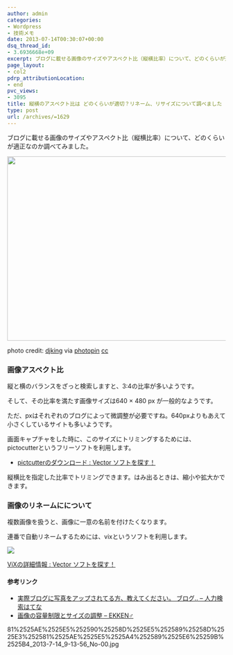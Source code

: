 ```yaml
---
author: admin
categories:
- Wordpress
- 技術メモ
date: 2013-07-14T00:30:07+00:00
dsq_thread_id:
- 3.6936668e+09
excerpt: ブログに載せる画像のサイズやアスペクト比（縦横比率）について、どのくらいが適正なのか調べてみました。
page_layout:
- col2
pdrp_attributionLocation:
- end
pvc_views:
- 3095
title: 縦横のアスペクト比は どのくらいが適切？リネーム、リサイズについて調べました
type: post
url: /archives/=1629
---
```


ブログに載せる画像のサイズやアスペクト比（縦横比率）について、どのくらいが適正なのか調べてみました。

[<img src="https://lh5.googleusercontent.com/-tcUhp3Wa9GE/UeHvhNGv1gI/AAAAAAAAAmY/lNYe-tDH3T0/s800/medium_6736802889.jpg" height="425" width="640" />][1]

photo credit: [djking][2] via [photopin][3] [cc][4]

### 画像アスペクト比

縦と横のバランスをざっと検索しますと、3:4の比率が多いようです。
  
そして、その比率を満たす画像サイズは640 × 480 px が一般的なようです。

ただ、pxはそれぞれのブログによって微調整が必要ですね。640pxよりもあえて小さくしているサイトも多いようです。

画面キャプチャをした時に、このサイズにトリミングするためには、pictocutterというフリーソフトを利用します。

  * <a href="http://www.vector.co.jp/soft/dl/winnt/art/se492894.html" target="_blank">pictcutterのダウンロード : Vector ソフトを探す！</a>

縦横比を指定した比率でトリミングできます。はみ出るときは、縮小や拡大かできます。

### 画像のリネームにについて

複数画像を扱うと、画像に一意の名前を付けたくなります。
  
連番で自動リネームするためには、vixというソフトを利用します。

![][5]

<a href="http://www.vector.co.jp/soft/win95/art/se083112.html" target="_blank">ViXの詳細情報 : Vector ソフトを探す！</a>

#### 参考リンク

  * <a href="http://q.hatena.ne.jp/1254629850" target="_blank">実際ブログに写真をアップされてる方、教えてください。 ブログ.. &#8211; 人力検索はてな</a>
  * <a href="http://blog.goo.ne.jp/simauma_dx/e/a49a9ea590eaa88d8bf701eab642d0e0" target="_blank">画像の容量制限とサイズの調整 &#8211; EKKEN♂</a>

 [1]: https://picasaweb.google.com/lh/photo/J2EQjuC5KRt_eAAqi6Bv5DyD6hjDXGH6XyE6iLrzolo?feat=embedwebsite
 [2]: http://www.flickr.com/photos/djking/6736802889/
 [3]: http://photopin.com
 [4]: http://creativecommons.org/licenses/by-nc-sa/2.0/
 [5]: http://lh5.ggpht.com/-vOWMje27YWg/UeHtVKHzZFI/AAAAAAAAAmI/03SYaQKR2No/SnapCrab_%2525E8%2525A4%252587%2525E6%252595%2525B0%2525E3%252583%252595%2525E3%252582%2525A1%2525E3%252582%2525A4%2525E3%252583%2525AB%2525E3%2525
81%2525AE%2525E5%252590%25258D%2525E5%252589%25258D%2525E3%252581%2525AE%2525E5%2525A4%252589%2525E6%25259B%2525B4_2013-7-14_9-13-56_No-00.jpg